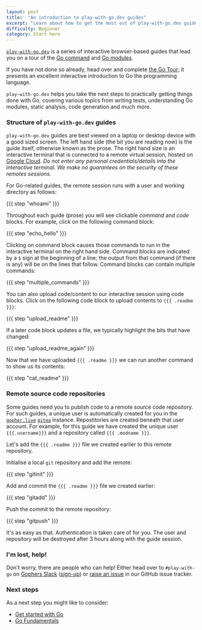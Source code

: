 ```yaml
---
layout: post
title:  "An introduction to play-with-go.dev guides"
excerpt: "Learn about how to get the most out of play-with-go.dev guides"
difficulty: Beginner
category: Start here
---
```


[`play-with-go.dev`](https://play-with-go.dev/) is a series of interactive browser-based guides that lead you on a tour
of the [Go command](https://golang.org/cmd/go/) and [Go modules](https://golang.org/ref/mod).

If you have not done so already, head over and complete [the Go Tour](https://tour.golang.org); it presents an excellent
interactive introduction to Go the programming language.

`play-with-go.dev` helps you take the next steps to practically getting things done with Go, covering various topics
from writing tests, understanding Go modules, static analysis, code generation and much more.

### Structure of `play-with-go.dev` guides

`play-with-go.dev` guides are best viewed on a laptop or desktop device with a good sized screen. The left hand side
(the bit you are reading now) is the guide itself, otherwise known as the prose. The right hand size is an interactive
terminal that is connected to a remote virtual session, hosted on [Google Cloud](https://cloud.google.com/). _Do not
enter any personal credentials/details into the interactive terminal. We make no guarantees on the security of these
remotes sessions._

For Go-related guides, the remote session runs with a user and working directory as follows:

{{{ step "whoami" }}}

Throughout each guide (prose) you will see clickable _command_ and _code_ blocks. For example, click on the following
command block:

{{{ step "echo_hello" }}}

Clicking on command block causes those commands to run in the interactive terminal on the right hand side. Command
blocks are indicated by a `$` sign at the beginning of a line; the output from that command (if there is any) will be on
the lines that follow. Command blocks can contain multiple commands:

{{{ step "multiple_commands" }}}

You can also upload code/content to our interactive session using code blocks. Click on the following code block to
upload contents to `{{{ .readme }}}`:

{{{ step "upload_readme" }}}

If a later code block updates a file, we typically highlight the bits that have changed:

{{{ step "upload_readme_again" }}}

Now that we have uploaded `{{{ .readme }}}` we can run another command to show us its contents:

{{{ step "cat_readme" }}}

### Remote source code repositories

Some guides need you to publish code to a remote source code repository. For such guides, a unique user is automatically
created for you in the [`gopher.live`](https://gopher.live) [`gitea`](https://gitea.io) instance. Repostitories are
created beneath that user account. For example, for this guide we have created the unique user `{{{.username}}}`
and a repository called `{{{ .modname }}}`.

Let's add the `{{{ .readme }}}` file we created earlier to this remote repository.

Initialise a local `git` repository and add the remote:

{{{ step "gitinit" }}}

Add and commit the `{{{ .readme }}}` file we created earlier:

{{{ step "gitadd" }}}

Push the commit to the remote repository:

{{{ step "gitpush" }}}

It's as easy as that. Authentication is taken care of for you. The user and repository will be destroyed after 3 hours
along with the guide session.


### I'm lost, help!

Don't worry, there are people who can help! Either head over to `#play-with-go` on [Gophers
Slack](https://gophers.slack.com/) ([sign-up](https://invite.slack.golangbridge.org/)) or [raise an
issue](https://github.com/play-with-go/play-with-go/issues/new?title=help:&labels=question) in our GitHub issue tracker.

### Next steps

As a next step you might like to consider:

* [Get started with Go](/get-started-with-go_go115_en/)
* [Go Fundamentals](/go-fundamentals_go115_en)
